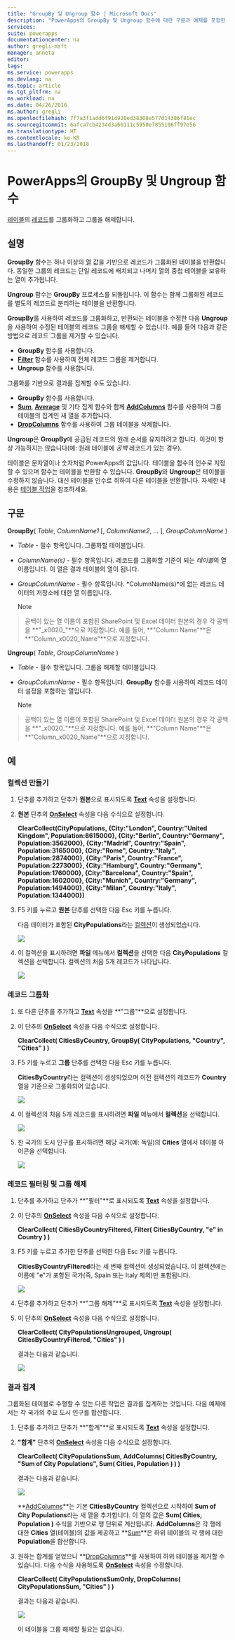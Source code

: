 ```yaml
---
title: "GroupBy 및 Ungroup 함수 | Microsoft Docs"
description: "PowerApps의 GroupBy 및 Ungroup 함수에 대한 구문과 예제를 포함한 참조 정보"
services: 
suite: powerapps
documentationcenter: na
author: gregli-msft
manager: anneta
editor: 
tags: 
ms.service: powerapps
ms.devlang: na
ms.topic: article
ms.tgt_pltfrm: na
ms.workload: na
ms.date: 04/26/2016
ms.author: gregli
ms.openlocfilehash: 7f7a3f1add6f91d920ed38308e577d14386f81ec
ms.sourcegitcommit: 6afca7cb4234d3a60111c5950e7855106ff97e56
ms.translationtype: HT
ms.contentlocale: ko-KR
ms.lasthandoff: 01/23/2018
---
```

# <a name="groupby-and-ungroup-functions-in-powerapps"></a>PowerApps의 GroupBy 및 Ungroup 함수
[테이블](../working-with-tables.md)의 [레코드](../working-with-tables.md#records)를 그룹화하고 그룹을 해제합니다.

## <a name="description"></a>설명
**GroupBy** 함수는 하나 이상의 [열](../working-with-tables.md#columns) 값을 기반으로 레코드가 그룹화된 테이블을 반환합니다. 동일한 그룹의 레코드는 단일 레코드에 배치되고 나머지 열의 중첩 테이블을 보유하는 열이 추가됩니다.   

**Ungroup** 함수는 **GroupBy** 프로세스를 되돌립니다. 이 함수는 함께 그룹화된 레코드를 별도의 레코드로 분리하는 테이블을 반환합니다.

**GroupBy**를 사용하여 레코드를 그룹화하고, 반환되는 테이블을 수정한 다음 **Ungroup**을 사용하여 수정된 테이블의 레코드 그룹을 해제할 수 있습니다. 예를 들어 다음과 같은 방법으로 레코드 그룹을 제거할 수 있습니다.

* **GroupBy** 함수를 사용합니다.
* **[Filter](function-filter-lookup.md)** 함수를 사용하여 전체 레코드 그룹을 제거합니다.
* **Ungroup** 함수를 사용합니다.  

그룹화를 기반으로 결과를 집계할 수도 있습니다.

* **GroupBy** 함수를 사용합니다.
* **[Sum](function-aggregates.md)**, **[Average](function-aggregates.md)** 및 기타 집계 함수와 함께 **[AddColumns](function-table-shaping.md)** 함수를 사용하여 그룹 테이블의 집계인 새 열을 추가합니다.
* **[DropColumns](function-table-shaping.md)** 함수를 사용하여 그룹 테이블을 삭제합니다.

**Ungroup**은 **GroupBy**에 공급된 레코드의 원래 순서를 유지하려고 합니다.  이것이 항상 가능하지는 않습니다(예: 원래 테이블에 *공백* 레코드가 있는 경우).

테이블은 문자열이나 숫자처럼 PowerApps의 값입니다. 테이블을 함수의 인수로 지정할 수 있으며 함수는 테이블을 반환할 수 있습니다. **GroupBy**와 **Ungroup**은 테이블을 수정하지 않습니다. 대신 테이블을 인수로 취하여 다른 테이블을 반환합니다. 자세한 내용은 [테이블 작업](../working-with-tables.md)을 참조하세요.

## <a name="syntax"></a>구문
**GroupBy**( *Table*, *ColumnName1* [, *ColumnName2*, ... ], *GroupColumnName* )

* *Table* - 필수 항목입니다. 그룹화할 테이블입니다.
* *ColumnName(s)* - 필수 항목입니다.  레코드를 그룹화할 기준이 되는 *테이블*의 열 이름입니다.  이 열은 결과 테이블의 열이 됩니다.
* *GroupColumnName* - 필수 항목입니다.  *ColumnName(s)*에 없는 레코드 데이터의 저장소에 대한 열 이름입니다.
  
    > [!NOTE]
> 공백이 있는 열 이름이 포함된 SharePoint 및 Excel 데이터 원본의 경우 각 공백을 **"\_x0020\_"**으로 지정합니다. 예를 들어, **"Column Name"**은 **"Column_x0020_Name"**으로 지정합니다.

**Ungroup**( *Table*, *GroupColumnName* )

* *Table* - 필수 항목입니다. 그룹을 해제할 테이블입니다.
* *GroupColumnName* - 필수 항목입니다. **GroupBy** 함수를 사용하여 레코드 데이터 설정을 포함하는 열입니다.
  
    > [!NOTE]
> 공백이 있는 열 이름이 포함된 SharePoint 및 Excel 데이터 원본의 경우 각 공백을 **"\_x0020\_"**으로 지정합니다. 예를 들어, **"Column Name"**은 **"Column_x0020_Name"**으로 지정합니다.

## <a name="examples"></a>예
### <a name="create-a-collection"></a>컬렉션 만들기
1. 단추를 추가하고 단추가 **원본**으로 표시되도록 **[Text](../controls/properties-core.md)** 속성을 설정합니다.
2. **원본** 단추의 **[OnSelect](../controls/properties-core.md)** 속성을 다음 수식으로 설정합니다.
   
    **ClearCollect(CityPopulations, {City:"London", Country:"United Kingdom", Population:8615000}, {City:"Berlin", Country:"Germany", Population:3562000}, {City:"Madrid", Country:"Spain", Population:3165000}, {City:"Rome", Country:"Italy", Population:2874000}, {City:"Paris", Country:"France", Population:2273000}, {City:"Hamburg", Country:"Germany", Population:1760000}, {City:"Barcelona", Country:"Spain", Population:1602000}, {City:"Munich", Country:"Germany", Population:1494000}, {City:"Milan", Country:"Italy", Population:1344000})**
3. F5 키를 누르고 **원본** 단추를 선택한 다음 Esc 키를 누릅니다.
   
    다음 데이터가 포함된 **CityPopulations**라는 [컬렉션](../working-with-data-sources.md#collections)이 생성되었습니다.
   
    ![](media/function-groupby/cities.png)
4. 이 컬렉션을 표시하려면 **파일** 메뉴에서 **컬렉션**을 선택한 다음 **CityPopulations** 컬렉션을 선택합니다.  컬렉션의 처음 5개 레코드가 나타납니다.
   
    ![](media/function-groupby/citypopulations-collection.png)

### <a name="group-records"></a>레코드 그룹화
1. 또 다른 단추를 추가하고 **[Text](../controls/properties-core.md)** 속성을 **"그룹"**으로 설정합니다.
2. 이 단추의 **[OnSelect](../controls/properties-core.md)** 속성을 다음 수식으로 설정합니다.
   
    **ClearCollect( CitiesByCountry, GroupBy( CityPopulations, "Country", "Cities" ) )**
3. F5 키를 누르고 **그룹** 단추를 선택한 다음 Esc 키를 누릅니다.
   
    **CitiesByCountry**라는 컬렉션이 생성되었으며 이전 컬렉션의 레코드가 **Country** 열을 기준으로 그룹화되어 있습니다.
   
    ![](media/function-groupby/cities-grouped.png)
4. 이 컬렉션의 처음 5개 레코드를 표시하려면 **파일** 메뉴에서 **컬렉션**을 선택합니다.
   
    ![](media/function-groupby/citiesbycountry-collection.png)
5. 한 국가의 도시 인구를 표시하려면 해당 국가(예: 독일)의 **Cities** 열에서 테이블 아이콘을 선택합니다.
   
    ![](media/function-groupby/population-germany.png)

### <a name="filter-and-ungroup-records"></a>레코드 필터링 및 그룹 해제
1. 단추를 추가하고 단추가 **"필터"**로 표시되도록 **[Text](../controls/properties-core.md)** 속성을 설정합니다.
2. 이 단추의 **[OnSelect](../controls/properties-core.md)** 속성을 다음 수식으로 설정합니다.
   
    **ClearCollect( CitiesByCountryFiltered, Filter( CitiesByCountry, "e" in Country ) )**
3. F5 키를 누르고 추가한 단추를 선택한 다음 Esc 키를 누릅니다.
   
    **CitiesByCountryFiltered**라는 세 번째 컬렉션이 생성되었습니다. 이 컬렉션에는 이름에 "e"가 포함된 국가(즉, Spain 또는 Italy 제외)만 포함됩니다.
   
    ![](media/function-groupby/cities-grouped-hase.png)
4. 단추를 추가하고 단추가 **"그룹 해제"**로 표시되도록 **[Text](../controls/properties-core.md)** 속성을 설정합니다.
5. 이 단추의 **[OnSelect](../controls/properties-core.md)** 속성을 다음 수식으로 설정합니다.
   
    **ClearCollect( CityPopulationsUngrouped, Ungroup( CitiesByCountryFiltered, "Cities" ) )**
   
    결과는 다음과 같습니다.
   
    ![](media/function-groupby/cities-hase.png)

### <a name="aggregate-results"></a>결과 집계
그룹화된 테이블로 수행할 수 있는 다른 작업은 결과를 집계하는 것입니다.  다음 예제에서는 각 국가의 주요 도시 인구를 합산합니다.

1. 단추를 추가하고 단추가 **"합계"**로 표시되도록 **[Text](../controls/properties-core.md)** 속성을 설정합니다.
2. **"합계"** 단추의 **[OnSelect](../controls/properties-core.md)** 속성을 다음 수식으로 설정합니다.
   
    **ClearCollect( CityPopulationsSum, AddColumns( CitiesByCountry, "Sum of City Populations", Sum( Cities, Population ) ) )**
   
    결과는 다음과 같습니다.
   
    ![](media/function-groupby/cities-sum.png)
   
    **[AddColumns](function-table-shaping.md)**는 기본 **CitiesByCountry** 컬렉션으로 시작하여 **Sum of City Populations**라는 새 열을 추가합니다.  이 열의 값은 **Sum( Cities, Population )** 수식을 기반으로 행 단위로 계산됩니다.  **AddColumns**은 각 행에 대한 **Cities** 열(테이블)의 값을 제공하고 **[Sum](function-aggregates.md)**은 하위 테이블의 각 행에 대한 **Population**을 합산합니다.
3. 원하는 합계를 얻었으니 **[DropColumns](function-table-shaping.md)**를 사용하여 하위 테이블을 제거할 수 있습니다.  다음 수식을 사용하도록 **[OnSelect](../controls/properties-core.md)** 속성을 수정합니다.
   
    **ClearCollect( CityPopulationsSumOnly, DropColumns( CityPopulationsSum, "Cities" ) )**
   
    결과는 다음과 같습니다.
   
    ![](media/function-groupby/cities-sum-drop-cities.png)
   
    이 테이블을 그룹 해제할 필요는 없습니다.

